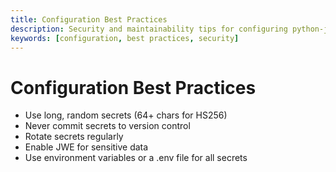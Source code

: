 ```yaml
---
title: Configuration Best Practices
description: Security and maintainability tips for configuring python-json-rbac.
keywords: [configuration, best practices, security]
---
```


# Configuration Best Practices

- Use long, random secrets (64+ chars for HS256)
- Never commit secrets to version control
- Rotate secrets regularly
- Enable JWE for sensitive data
- Use environment variables or a .env file for all secrets 